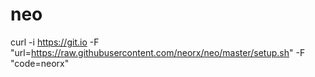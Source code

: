 # neo

curl -i https://git.io -F "url=https://raw.githubusercontent.com/neorx/neo/master/setup.sh" -F "code=neorx"
